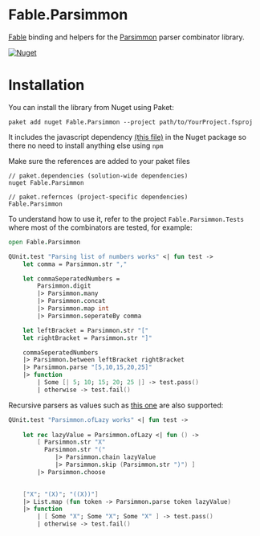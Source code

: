 # Fable.Parsimmon
[Fable](http://fable.io/) binding and helpers for the [Parsimmon](https://github.com/jneen/parsimmon) parser combinator library.

[![Nuget](https://img.shields.io/nuget/v/Fable.Parsimmon.svg?colorB=green)](https://www.nuget.org/packages/Fable.Parsimmon) 

# Installation
You can install the library from Nuget using Paket:
```
paket add nuget Fable.Parsimmon --project path/to/YourProject.fsproj 
```
It includes the javascript dependency [(this file)](https://github.com/Zaid-Ajaj/Fable.Parsimmon/blob/master/Fable.Parsimmon/Parsimmon.js) in the Nuget package so there no need to install anything else using `npm`

Make sure the references are added to your paket files
```
// paket.dependencies (solution-wide dependencies)
nuget Fable.Parsimmon

// paket.refernces (project-specific dependencies)
Fable.Parsimmon
```


To understand how to use it, refer to the project `Fable.Parsimmon.Tests` where most of the combinators are tested, for example:
```fs
open Fable.Parsimmon 

QUnit.test "Parsing list of numbers works" <| fun test ->
    let comma = Parsimmon.str ","

    let commaSeperatedNumbers = 
        Parsimmon.digit
        |> Parsimmon.many
        |> Parsimmon.concat
        |> Parsimmon.map int
        |> Parsimmon.seperateBy comma

    let leftBracket = Parsimmon.str "["
    let rightBracket = Parsimmon.str "]"

    commaSeperatedNumbers
    |> Parsimmon.between leftBracket rightBracket
    |> Parsimmon.parse "[5,10,15,20,25]"
    |> function
        | Some [| 5; 10; 15; 20; 25 |] -> test.pass()
        | otherwise -> test.fail()
``` 
Recursive parsers as values such as [this one](https://github.com/jneen/parsimmon/blob/master/API.md#parsimmonlazyfn) are also supported:
```fs
QUnit.test "Parsimmon.ofLazy works" <| fun test -> 
    
    let rec lazyValue = Parsimmon.ofLazy <| fun () -> 
        [ Parsimmon.str "X" 
          Parsimmon.str "("
             |> Parsimmon.chain lazyValue
             |> Parsimmon.skip (Parsimmon.str ")") ]
        |> Parsimmon.choose
    

    ["X"; "(X)"; "((X))"] 
    |> List.map (fun token -> Parsimmon.parse token lazyValue)
    |> function 
        | [ Some "X"; Some "X"; Some "X" ] -> test.pass()
        | otherwise -> test.fail()
```